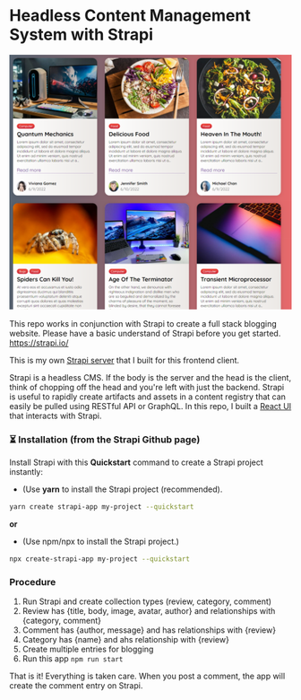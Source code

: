 # Headless Content Management System with Strapi

![Dashboard](screenshot.png)

This repo works in conjunction with Strapi to create a full stack blogging website. Please have a basic understand of Strapi before you get started. https://strapi.io/

This is my own [Strapi server](https://ethan-strapi.herokuapp.com/admin) that I built for this frontend client.

Strapi is a headless CMS. If the body is the server and the head is the client, think of chopping off the head and you're left with just the backend. Strapi is useful to rapidly create artifacts and assets in a content registry that can easily be pulled using RESTful API or GraphQL. In this repo, I built a [React UI](https://etuong.github.io/headless-cms-blog/) that interacts with Strapi.


### ⏳ Installation (from the Strapi Github page)

Install Strapi with this **Quickstart** command to create a Strapi project instantly:

- (Use **yarn** to install the Strapi project (recommended).

```bash
yarn create strapi-app my-project --quickstart
```

**or**

- (Use npm/npx to install the Strapi project.)

```bash
npx create-strapi-app my-project --quickstart
```

### Procedure
1. Run Strapi and create collection types (review, category, comment)
1. Review has {title, body, image, avatar, author} and relationships with {category, comment}
1. Comment has {author, message} and has relationships with {review}
1. Category has {name} and ahs relationship with {review}
1. Create multiple entries for blogging
1. Run this app `npm run start`


That is it! Everything is taken care. When you post a comment, the app will create the comment entry on Strapi.

